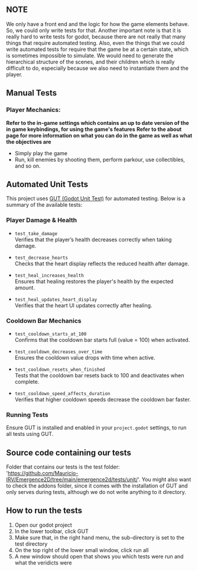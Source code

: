 
NOTE
----
We only have a front end and the logic for how the game elements behave. So, we could only write tests for that. Another important note is that it is really hard to write tests for godot, because there are not really that many things that require automated testing. Also, even the things that we could write automated tests for require that the game be at a certain state, which is sometimes impossible to simulate. We would need to generate the hierarchical structure of the scenes, and their children which is really difficult to do, especially because we also need to instantiate them and the player.

## Manual Tests

### Player Mechanics:
**Refer to the in-game settings which contains an up to date version of the in game keybindings, for using the game's features**
**Refer to the about page for more information on what you can do in the game as well as what the objectives are**
- Simply play the game
- Run, kill enemies by shooting them, perform parkour, use collectibles, and so on.

## Automated Unit Tests

This project uses [GUT (Godot Unit Test)](https://github.com/bitwes/Gut) for automated testing. Below is a summary of the available tests:

### Player Damage & Health

- `test_take_damage`  
  Verifies that the player’s health decreases correctly when taking damage.

- `test_decrease_hearts`  
  Checks that the heart display reflects the reduced health after damage.

- `test_heal_increases_health`  
  Ensures that healing restores the player's health by the expected amount.

- `test_heal_updates_heart_display`  
  Verifies that the heart UI updates correctly after healing.

### Cooldown Bar Mechanics

- `test_cooldown_starts_at_100`  
  Confirms that the cooldown bar starts full (value = 100) when activated.

- `test_cooldown_decreases_over_time`  
  Ensures the cooldown value drops with time when active.

- `test_cooldown_resets_when_finished`  
  Tests that the cooldown bar resets back to 100 and deactivates when complete.

- `test_cooldown_speed_affects_duration`  
  Verifies that higher cooldown speeds decrease the cooldown bar faster.

### Running Tests
Ensure GUT is installed and enabled in your `project.godot` settings, to run all tests using GUT.

## Source code containing our tests

Folder that contains our tests is the test folder: 'https://github.com/Mauricio-IRV/Emergence2D/tree/main/emergence2d/tests/unit/'. You might also want to check the addons folder, since it comes with the installation of GUT and only serves during tests, although we do not write anything to it directory. 

## How to run the tests

1. Open our godot project
2. In the lower toolbar, click GUT
3. Make sure that, in the right hand menu, the sub-directory is set to the test directory
4. On the top right of the lower small window, click run all
5. A new window should open that shows you which tests were run and what the veridicts  were
